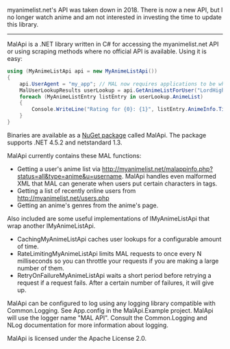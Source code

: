 myanimelist.net's API was taken down in 2018. There is now a new API, but I no longer watch anime and am not interested in investing the time to update this library.

----

MalApi is a .NET library written in C# for accessing the myanimelist.net API or using scraping methods where no official API is available. Using it is easy:

```C#
using (MyAnimeListApi api = new MyAnimeListApi())
{
	api.UserAgent = "my_app"; // MAL now requires applications to be whitelisted. Whitelisted applications identify themselves by their user agent.
	MalUserLookupResults userLookup = api.GetAnimeListForUser("LordHighCaptain");
	foreach (MyAnimeListEntry listEntry in userLookup.AnimeList)
	{
		Console.WriteLine("Rating for {0}: {1}", listEntry.AnimeInfo.Title, listEntry.Score);
	}
}
```

Binaries are available as a [NuGet package](https://www.nuget.org/packages/MalApi/) called MalApi. The package supports .NET 4.5.2 and netstandard 1.3.

MalApi currently contains these MAL functions:
- Getting a user's anime list via http://myanimelist.net/malappinfo.php?status=all&type=anime&u=username. MalApi handles even malformed XML that MAL can generate when users put certain characters in tags.
- Getting a list of recently online users from http://myanimelist.net/users.php
- Getting an anime's genres from the anime's page.

Also included are some useful implementations of IMyAnimeListApi that wrap another IMyAnimeListApi.
- CachingMyAnimeListApi caches user lookups for a configurable amount of time.
- RateLimitingMyAnimeListApi limits MAL requests to once every N milliseconds so you can throttle your requests if you are making a large number of them.
- RetryOnFailureMyAnimeListApi waits a short period before retrying a request if a request fails. After a certain number of failures, it will give up.

MalApi can be configured to log using any logging library compatible with Common.Logging. See App.config in the MalApi.Example project. MalApi will use the logger name "MAL API". Consult the Common.Logging and NLog documentation for more information about logging.

MalApi is licensed under the Apache License 2.0.